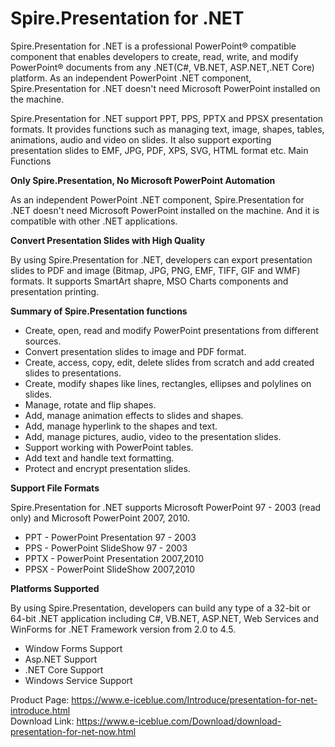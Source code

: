 Spire.Presentation for .NET
==================

Spire.Presentation for .NET is a professional PowerPoint® compatible component that enables developers to create, read, write, and modify PowerPoint® documents from any .NET(C#, VB.NET, ASP.NET,.NET Core) platform. As an independent PowerPoint .NET component, Spire.Presentation for .NET doesn't need Microsoft PowerPoint installed on the machine.

Spire.Presentation for .NET support PPT, PPS, PPTX and PPSX presentation formats. It provides functions such as managing text, image, shapes, tables, animations, audio and video on slides. It also support exporting presentation slides to EMF, JPG, PDF, XPS, SVG, HTML format etc.
Main Functions

<b>Only Spire.Presentation, No Microsoft PowerPoint Automation</b>

As an independent PowerPoint .NET component, Spire.Presentation for .NET doesn't need Microsoft PowerPoint installed on the machine. And it is compatible with other .NET applications.

<b>Convert Presentation Slides with High Quality</b>

By using Spire.Presentation for .NET, developers can export presentation slides to PDF and image (Bitmap, JPG, PNG, EMF, TIFF, GIF and WMF) formats. It supports SmartArt shapre, MSO Charts components and presentation printing.

<b>Summary of Spire.Presentation functions</b>
<ul>
<li>Create, open, read and modify PowerPoint presentations from different sources.</li>
<li>Convert presentation slides to image and PDF format.</li>
<li>Create, access, copy, edit, delete slides from scratch and add created slides to presentations.</li>
<li>Create, modify shapes like lines, rectangles, ellipses and polylines on slides.</li>
<li>Manage, rotate and flip shapes.</li>
<li>Add, manage animation effects to slides and shapes.</li>
<li>Add, manage hyperlink to the shapes and text.</li>
<li>Add, manage pictures, audio, video to the presentation slides.</li>
<li>Support working with PowerPoint tables.</li>
<li>Add text and handle text formatting.</li>
<li>Protect and encrypt presentation slides.</li>
</ul>
<b>Support File Formats</b>

Spire.Presentation for .NET supports Microsoft PowerPoint 97 - 2003 (read only) and Microsoft PowerPoint 2007, 2010.
<ul>
<li>PPT - PowerPoint Presentation 97 - 2003</li>
<li>PPS - PowerPoint SlideShow 97 - 2003</li>
<li>PPTX - PowerPoint Presentation 2007,2010</li>
<li>PPSX - PowerPoint SlideShow 2007,2010</li>
</ul>
<b>Platforms Supported</b>

By using Spire.Presentation, developers can build any type of a 32-bit or 64-bit .NET application including C#, VB.NET, ASP.NET, Web Services and WinForms for .NET Framework version from 2.0 to 4.5.
<ul>
<li>Window Forms Support</li>
<li>Asp.NET Support</li>
<li>.NET Core Support</li>
<li>Windows Service Support</li>
</ul>

Product Page: https://www.e-iceblue.com/Introduce/presentation-for-net-introduce.html<br>
Download Link: https://www.e-iceblue.com/Download/download-presentation-for-net-now.html
